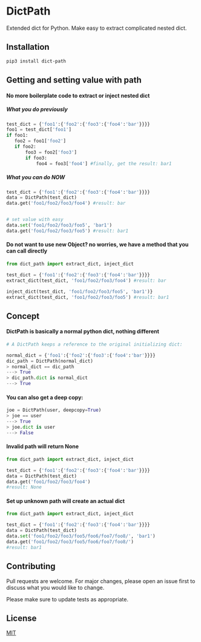 # DictPath
Extended dict for Python. 
Make easy to extract complicated nested dict.


## Installation
```bash
pip3 install dict-path
```

## Getting and setting value with path

#### No more boilerplate code to extract or inject nested dict
##### What you do previously
```python
test_dict = {'foo1':{'foo2':{'foo3':{'foo4':'bar'}}}}
foo1 = test_dict['foo1']
if foo1:
   foo2 = foo1['foo2']
   if foo2:
       foo3 = foo2['foo3']
       if foo3:
           foo4 = foo3['foo4'] #finally, get the result: bar1
```
##### What you can do NOW
```python
test_dict = {'foo1':{'foo2':{'foo3':{'foo4':'bar'}}}}
data = DictPath(test_dict)
data.get('foo1/foo2/foo3/foo4') #result: bar


# set value with easy
data.set('foo1/foo2/foo3/foo5', 'bar1')
data.get('foo1/foo2/foo3/foo5') #result: bar1
```

#### Do not want to use new Object? no worries, we have a method that you can call directly

```python
from dict_path import extract_dict, inject_dict

test_dict = {'foo1':{'foo2':{'foo3':{'foo4':'bar'}}}}
extract_dict(test_dict, 'foo1/foo2/foo3/foo4') #result: bar

inject_dict(test_dict, 'foo1/foo2/foo3/foo5', 'bar1')}
extract_dict(test_dict, 'foo1/foo2/foo3/foo5') #result: bar1
```

## Concept
#### DictPath is basically a normal python dict, nothing different
```python
# A DictPath keeps a reference to the original initializing dict:

normal_dict = {'foo1':{'foo2':{'foo3':{'foo4':'bar'}}}}
dic_path = DictPath(normal_dict)
> normal_dict == dic_path
---> True
> dic_path.dict is normal_dict
---> True
```

#### You can also get a deep copy:
```python
joe = DictPath(user, deepcopy=True)
> joe == user
---> True
> joe.dict is user
---> False
```

#### Invalid path will return None
```python
from dict_path import extract_dict, inject_dict

test_dict = {'foo1':{'foo2':{'foo3':{'foo4':'bar'}}}}
data = DictPath(test_dict)
data.get('foo1/foo2/foo3/foo4')
#result: None
```
#### Set up unknown path will create an actual dict
```python
from dict_path import extract_dict, inject_dict

test_dict = {'foo1':{'foo2':{'foo3':{'foo4':'bar'}}}}
data = DictPath(test_dict)
data.set('foo1/foo2/foo3/foo5/foo6/foo7/foo8/', 'bar1')
data.get('foo1/foo2/foo3/foo5/foo6/foo7/foo8/')
#result: bar1
```
## Contributing
Pull requests are welcome. For major changes, please open an issue first to discuss what you would like to change.

Please make sure to update tests as appropriate.

## License
[MIT](https://choosealicense.com/licenses/mit/)